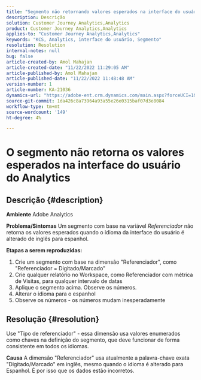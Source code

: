 ```yaml
---
title: "Segmento não retornando valores esperados na interface do usuário do Analytics"
description: Descrição
solution: Customer Journey Analytics,Analytics
product: Customer Journey Analytics,Analytics
applies-to: "Customer Journey Analytics,Analytics"
keywords: "KCS, Analytics, interface do usuário, Segmento"
resolution: Resolution
internal-notes: null
bug: false
article-created-by: Amol Mahajan
article-created-date: "11/22/2022 11:29:05 AM"
article-published-by: Amol Mahajan
article-published-date: "11/22/2022 11:48:48 AM"
version-number: 1
article-number: KA-21036
dynamics-url: "https://adobe-ent.crm.dynamics.com/main.aspx?forceUCI=1&pagetype=entityrecord&etn=knowledgearticle&id=6cf79ed9-586a-ed11-9561-6045bd006d92"
source-git-commit: 1da426c8a73964a93a55e26e0315baf07d3e8084
workflow-type: tm+mt
source-wordcount: '149'
ht-degree: 4%

---
```


# O segmento não retorna os valores esperados na interface do usuário do Analytics

## Descrição {#description}

<b>Ambiente</b>
Adobe Analytics


<b>Problema/Sintomas</b>
Um segmento com base na variável *Referenciador* não retorna os valores esperados quando o idioma da interface do usuário é alterado de inglês para espanhol.



<b>Etapas a serem reproduzidas:</b>

1. Crie um segmento com base na dimensão &quot;Referenciador&quot;, como &quot;Referenciador = Digitado/Marcado&quot;
2. Crie qualquer relatório no Workspace, como Referenciador com métrica de Visitas, para qualquer intervalo de datas
3. Aplique o segmento acima. Observe os números.
4. Alterar o idioma para o espanhol
5. Observe os números - os números mudam inesperadamente



## Resolução {#resolution}


Use &quot;Tipo de referenciador&quot; - essa dimensão usa valores enumerados como chaves na definição do segmento, que deve funcionar de forma consistente em todos os idiomas.


<b>Causa</b>
A dimensão &quot;Referenciador&quot; usa atualmente a palavra-chave exata &quot;Digitado/Marcado&quot; em inglês, mesmo quando o idioma é alterado para Espanhol. É por isso que os dados estão incorretos.
